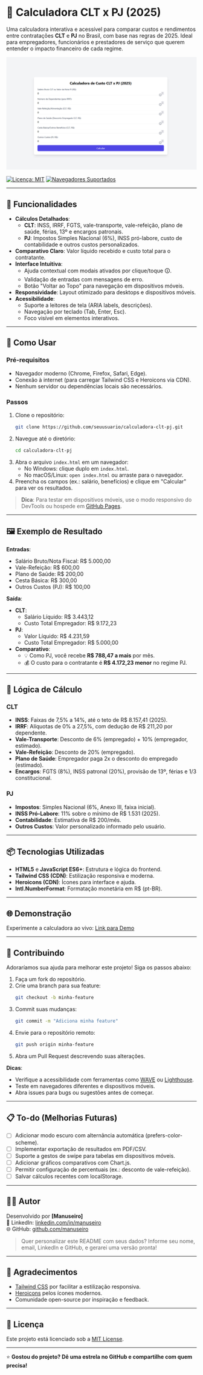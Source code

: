 # 💼 Calculadora CLT x PJ (2025)

Uma calculadora interativa e acessível para comparar custos e rendimentos entre contratações **CLT** e **PJ** no Brasil, com base nas regras de 2025. Ideal para empregadores, funcionários e prestadores de serviço que querem entender o impacto financeiro de cada regime.

![Screenshot da Calculadora](screenshot.png) <!-- Substitua por uma captura real da interface -->

[![Licença: MIT](https://img.shields.io/badge/License-MIT-yellow.svg)](https://opensource.org/licenses/MIT)
[![Navegadores Suportados](https://img.shields.io/badge/Browsers-Chrome%2C%20Firefox%2C%20Safari-blue)](https://caniuse.com)

---

## 🎯 Funcionalidades

- **Cálculos Detalhados**:
  - **CLT**: INSS, IRRF, FGTS, vale-transporte, vale-refeição, plano de saúde, férias, 13º e encargos patronais.
  - **PJ**: Impostos Simples Nacional (6%), INSS pró-labore, custo de contabilidade e outros custos personalizados.
- **Comparativo Claro**: Valor líquido recebido e custo total para o contratante.
- **Interface Intuitiva**:
  - Ajuda contextual com modais ativados por clique/toque 🛈.
  - Validação de entradas com mensagens de erro.
  - Botão "Voltar ao Topo" para navegação em dispositivos móveis.
- **Responsividade**: Layout otimizado para desktops e dispositivos móveis.
- **Acessibilidade**:
  - Suporte a leitores de tela (ARIA labels, descrições).
  - Navegação por teclado (Tab, Enter, Esc).
  - Foco visível em elementos interativos.

---

## 🚀 Como Usar

### Pré-requisitos
- Navegador moderno (Chrome, Firefox, Safari, Edge).
- Conexão à internet (para carregar Tailwind CSS e Heroicons via CDN).
- Nenhum servidor ou dependências locais são necessários.

### Passos
1. Clone o repositório:
   ```bash
   git clone https://github.com/seuusuario/calculadora-clt-pj.git
   ```
2. Navegue até o diretório:
   ```bash
   cd calculadora-clt-pj
   ```
3. Abra o arquivo `index.html` em um navegador:
   - No Windows: clique duplo em `index.html`.
   - No macOS/Linux: `open index.html` ou arraste para o navegador.
4. Preencha os campos (ex.: salário, benefícios) e clique em "Calcular" para ver os resultados.

> **Dica**: Para testar em dispositivos móveis, use o modo responsivo do DevTools ou hospede em [GitHub Pages](#demo).

---

## 🖼️ Exemplo de Resultado

**Entradas**:
- Salário Bruto/Nota Fiscal: R$ 5.000,00
- Vale-Refeição: R$ 600,00
- Plano de Saúde: R$ 200,00
- Cesta Básica: R$ 300,00
- Outros Custos (PJ): R$ 100,00

**Saída**:
- **CLT**:
  - Salário Líquido: R$ 3.443,12
  - Custo Total Empregador: R$ 9.172,23
- **PJ**:
  - Valor Líquido: R$ 4.231,59
  - Custo Total Empregador: R$ 5.000,00
- **Comparativo**:
  - 💡 Como PJ, você recebe **R$ 788,47 a mais** por mês.
  - 💰 O custo para o contratante é **R$ 4.172,23 menor** no regime PJ.

---

## 🧠 Lógica de Cálculo

### CLT
- **INSS**: Faixas de 7,5% a 14%, até o teto de R$ 8.157,41 (2025).
- **IRRF**: Alíquotas de 0% a 27,5%, com dedução de R$ 211,20 por dependente.
- **Vale-Transporte**: Desconto de 6% (empregado) + 10% (empregador, estimado).
- **Vale-Refeição**: Desconto de 20% (empregado).
- **Plano de Saúde**: Empregador paga 2x o desconto do empregado (estimado).
- **Encargos**: FGTS (8%), INSS patronal (20%), provisão de 13º, férias e 1/3 constitucional.

### PJ
- **Impostos**: Simples Nacional (6%, Anexo III, faixa inicial).
- **INSS Pró-Labore**: 11% sobre o mínimo de R$ 1.531 (2025).
- **Contabilidade**: Estimativa de R$ 200/mês.
- **Outros Custos**: Valor personalizado informado pelo usuário.

---

## 📦 Tecnologias Utilizadas

- **HTML5** e **JavaScript ES6+**: Estrutura e lógica do frontend.
- **Tailwind CSS (CDN)**: Estilização responsiva e moderna.
- **Heroicons (CDN)**: Ícones para interface e ajuda.
- **Intl.NumberFormat**: Formatação monetária em R$ (pt-BR).

---

## 🌐 Demonstração

Experimente a calculadora ao vivo: [Link para Demo](#) <!-- Substitua por um link real, ex.: GitHub Pages -->

---

## 🤝 Contribuindo

Adoraríamos sua ajuda para melhorar este projeto! Siga os passos abaixo:

1. Faça um fork do repositório.
2. Crie uma branch para sua feature:
   ```bash
   git checkout -b minha-feature
   ```
3. Commit suas mudanças:
   ```bash
   git commit -m "Adiciona minha feature"
   ```
4. Envie para o repositório remoto:
   ```bash
   git push origin minha-feature
   ```
5. Abra um Pull Request descrevendo suas alterações.

**Dicas**:
- Verifique a acessibilidade com ferramentas como [WAVE](https://wave.webaim.org/) ou [Lighthouse](https://developers.google.com/web/tools/lighthouse).
- Teste em navegadores diferentes e dispositivos móveis.
- Abra issues para bugs ou sugestões antes de começar.

---

## 📋 To-do (Melhorias Futuras)

- [ ] Adicionar modo escuro com alternância automática (prefers-color-scheme).
- [ ] Implementar exportação de resultados em PDF/CSV.
- [ ] Suporte a gestos de swipe para tabelas em dispositivos móveis.
- [ ] Adicionar gráficos comparativos com Chart.js.
- [ ] Permitir configuração de percentuais (ex.: desconto de vale-refeição).
- [ ] Salvar cálculos recentes com localStorage.

---

## 🧑‍💻 Autor

Desenvolvido por **[Manuseiro]**    
💼 LinkedIn: [linkedin.com/in/manuseiro](https://linkedin.com/in/manuseiro)  
🌐 GitHub: [github.com/manuseiro](https://github.com/manuseiro)

> Quer personalizar este README com seus dados? Informe seu nome, email, LinkedIn e GitHub, e gerarei uma versão pronta!

---

## 🙏 Agradecimentos

- [Tailwind CSS](https://tailwindcss.com/) por facilitar a estilização responsiva.
- [Heroicons](https://heroicons.com/) pelos ícones modernos.
- Comunidade open-source por inspiração e feedback.

---

## 📝 Licença

Este projeto está licenciado sob a [MIT License](LICENSE).

---

⭐ **Gostou do projeto? Dê uma estrela no GitHub e compartilhe com quem precisa!**